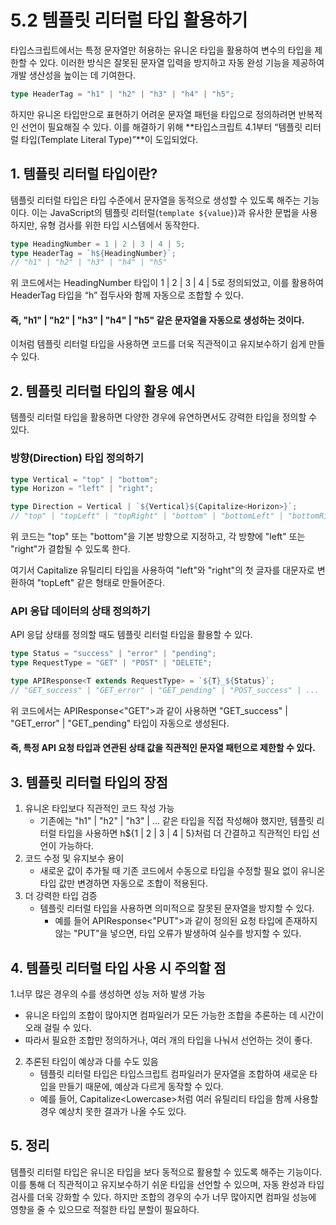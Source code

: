 # 5.2 템플릿 리터럴 타입 활용하기

타입스크립트에서는 특정 문자열만 허용하는 유니온 타입을 활용하여 변수의 타입을 제한할 수 있다.
이러한 방식은 잘못된 문자열 입력을 방지하고 자동 완성 기능을 제공하여 개발 생산성을 높이는 데 기여한다.

```ts
type HeaderTag = "h1" | "h2" | "h3" | "h4" | "h5";
```

하지만 유니온 타입만으로 표현하기 어려운 문자열 패턴을 타입으로 정의하려면 반복적인 선언이 필요해질 수 있다.
이를 해결하기 위해 **타입스크립트 4.1부터 “템플릿 리터럴 타입(Template Literal Type)”**이 도입되었다.

## 1. 템플릿 리터럴 타입이란?

템플릿 리터럴 타입은 타입 수준에서 문자열을 동적으로 생성할 수 있도록 해주는 기능이다.
이는 JavaScript의 템플릿 리터럴(`template ${value}`)과 유사한 문법을 사용하지만, 유형 검사를 위한 타입 시스템에서 동작한다.

```ts
type HeadingNumber = 1 | 2 | 3 | 4 | 5;
type HeaderTag = `h${HeadingNumber}`;
// "h1" | "h2" | "h3" | "h4" | "h5"
```

위 코드에서는 HeadingNumber 타입이 1 | 2 | 3 | 4 | 5로 정의되었고, 이를 활용하여 HeaderTag 타입을 “h” 접두사와 함께 자동으로 조합할 수 있다.
#### 즉, "h1" | "h2" | "h3" | "h4" | "h5" 같은 문자열을 자동으로 생성하는 것이다.

이처럼 템플릿 리터럴 타입을 사용하면 코드를 더욱 직관적이고 유지보수하기 쉽게 만들 수 있다.

## 2. 템플릿 리터럴 타입의 활용 예시

템플릿 리터럴 타입을 활용하면 다양한 경우에 유연하면서도 강력한 타입을 정의할 수 있다.

### 방향(Direction) 타입 정의하기

```ts
type Vertical = "top" | "bottom";
type Horizon = "left" | "right";

type Direction = Vertical | `${Vertical}${Capitalize<Horizon>}`;
// "top" | "topLeft" | "topRight" | "bottom" | "bottomLeft" | "bottomRight"
```

위 코드는 "top" 또는 "bottom"을 기본 방향으로 지정하고,
각 방향에 "left" 또는 "right"가 결합될 수 있도록 한다.

여기서 Capitalize<T> 유틸리티 타입을 사용하여 "left"와 "right"의 첫 글자를 대문자로 변환하여 "topLeft" 같은 형태로 만들어준다.

### API 응답 데이터의 상태 정의하기

API 응답 상태를 정의할 때도 템플릿 리터럴 타입을 활용할 수 있다.

```ts
type Status = "success" | "error" | "pending";
type RequestType = "GET" | "POST" | "DELETE";

type APIResponse<T extends RequestType> = `${T}_${Status}`;
// "GET_success" | "GET_error" | "GET_pending" | "POST_success" | ...
```

위 코드에서는 APIResponse<"GET">과 같이 사용하면 "GET_success" | "GET_error" | "GET_pending" 타입이 자동으로 생성된다.
#### 즉, 특정 API 요청 타입과 연관된 상태 값을 직관적인 문자열 패턴으로 제한할 수 있다.

## 3. 템플릿 리터럴 타입의 장점
1. 유니온 타입보다 직관적인 코드 작성 가능
   - 기존에는 "h1" | "h2" | "h3" | ... 같은 타입을 직접 작성해야 했지만,
템플릿 리터럴 타입을 사용하면 h${1 | 2 | 3 | 4 | 5}처럼 더 간결하고 직관적인 타입 선언이 가능하다.
2. 코드 수정 및 유지보수 용이
	 -	새로운 값이 추가될 때 기존 코드에서 수동으로 타입을 수정할 필요 없이 유니온 타입 값만 변경하면 자동으로 조합이 적용된다.
3. 더 강력한 타입 검증
   - 템플릿 리터럴 타입을 사용하면 의미적으로 잘못된 문자열을 방지할 수 있다.
	 - 예를 들어 APIResponse<"PUT">과 같이 정의된 요청 타입에 존재하지 않는 "PUT"을 넣으면, 타입 오류가 발생하여 실수를 방지할 수 있다.

## 4. 템플릿 리터럴 타입 사용 시 주의할 점
1.너무 많은 경우의 수를 생성하면 성능 저하 발생 가능
   - 유니온 타입의 조합이 많아지면 컴파일러가 모든 가능한 조합을 추론하는 데 시간이 오래 걸릴 수 있다.
   - 따라서 필요한 조합만 정의하거나, 여러 개의 타입을 나눠서 선언하는 것이 좋다.
2. 추론된 타입이 예상과 다를 수도 있음
   - 템플릿 리터럴 타입은 타입스크립트 컴파일러가 문자열을 조합하여 새로운 타입을 만들기 때문에, 예상과 다르게 동작할 수 있다.
   - 예를 들어, Capitalize<Lowercase<T>>처럼 여러 유틸리티 타입을 함께 사용할 경우 예상치 못한 결과가 나올 수도 있다.

## 5. 정리

템플릿 리터럴 타입은 유니온 타입을 보다 동적으로 활용할 수 있도록 해주는 기능이다. 이를 통해 더 직관적이고 유지보수하기 쉬운 타입을 선언할 수 있으며, 자동 완성과 타입 검사를 더욱 강화할 수 있다.
하지만 조합의 경우의 수가 너무 많아지면 컴파일 성능에 영향을 줄 수 있으므로 적절한 타입 분할이 필요하다.
